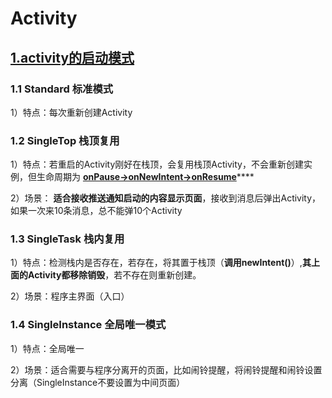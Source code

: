 # Activity

## [1.activity的启动模式](https://blog.csdn.net/CodeEmperor/article/details/50481726)

### 1.1 Standard 标准模式

1）特点：每次重新创建Activity

### 1.2 SingleTop 栈顶复用

1）特点：若重启的Activity刚好在栈顶，会复用栈顶Activity，不会重新创建实例，但生命周期为  [**onPause-&gt;onNewIntent-&gt;onResume**](https://blog.csdn.net/qq_33505655/article/details/80242327)\*\*\*\*

2）场景： **适合接收推送通知启动的内容显示页面**，接收到消息后弹出Activity，如果一次来10条消息，总不能弹10个Activity

### 1.3 SingleTask 栈内复用

1）特点：检测栈内是否存在，若存在，将其置于栈顶（**调用newIntent\(\)**）,**其上面的Activity都移除销毁**，若不存在则重新创建。

2）场景：程序主界面（入口）

### 1.4 SingleInstance 全局唯一模式

1）特点：全局唯一

2）场景：适合需要与程序分离开的页面，比如闹铃提醒，将闹铃提醒和闹铃设置分离（SingleInstance不要设置为中间页面）

